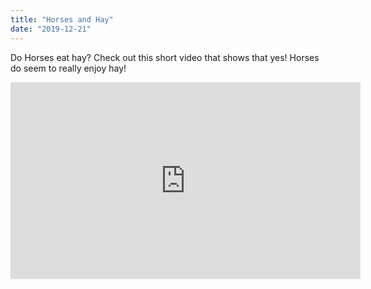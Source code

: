 ```yaml
---
title: "Horses and Hay"
date: "2019-12-21"
---
```


Do Horses eat hay? Check out this short video that shows that yes! Horses do
seem to really enjoy hay!

<iframe width="560" height="315" src="https://www.youtube.com/embed/4SZl1r2O_bY" frameborder="0" allowfullscreen></iframe>
